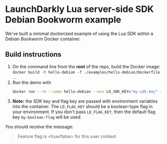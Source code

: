 # LaunchDarkly Lua server-side SDK Debian Bookworm example

We've built a minimal dockerized example of using the Lua SDK within a Debian Bookworm Docker container. 

## Build instructions

1. On the command line from the **root** of the repo, build the Docker image:
`docker build -t hello-debian -f ./examples/hello-debian/Dockerfile .`.
2. Run the demo with
    ```bash
    docker run --rm --name hello-debian --env LD_SDK_KEY="my-sdk-key" --env LD_FLAG_KEY="my-boolean-flag" hello-debian
    ```
3. **Note:** the SDK key and flag key are passed with environment variables into the container. The `LD_FLAG_KEY` should be a boolean-type flag in your environment. If you don't pass 
`LD_FLAG_KEY`, then the default flag key `my-boolean-flag` will be used.

You should receive the message:
> Feature flag is <true/false> for this user context
